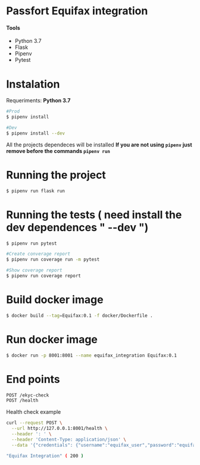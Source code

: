 # Passfort Equifax integration

#### Tools
 - Python 3.7
 - Flask
 - Pipenv
 - Pytest
 
# Instalation

Requeriments: **Python 3.7**

```sh
#Prod
$ pipenv install

#Dev
$ pipenv install --dev
```
All the projects dependeces will be installed
**If you are not using `pipenv` just remove before the commands `pipenv run`**


# Running the project
```sh
$ pipenv run flask run
```
# Running the tests ( need install the dev dependences " --dev ")

```sh
$ pipenv run pytest

#Create converage report
$ pipenv run coverage run -m pytest

#Show coverage report
$ pipenv run coverage report
```
# Build docker image
```sh
$ docker build --tag=Equifax:0.1 -f docker/Dockerfile .
```
# Run docker image
```sh
$ docker run -p 8001:8001 --name equifax_integration Equifax:0.1
```
# End points
```sh
POST /ekyc-check
POST /health
```
Health check example
```sh
curl --request POST \
  --url http://127.0.0.1:8001/health \
  --header ': ' \
  --header 'Content-Type: application/json' \
  --data '{"credentials": {"username":"equifax_user","password":"equifax_pass","url": "https://apiconnect.equifax.com.au/"}}'

"Equifax Integration" ( 200 )
  ```

